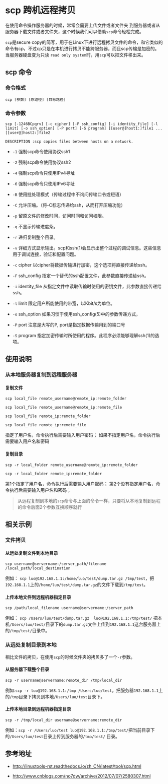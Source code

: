 # scp 跨机远程拷贝

在使用命令操作服务器的时候，常常会需要上传文件或者文件夹
到服务器或者从服务器下载文件或者文件夹，这个时候我们可以借助`scp`命令轻松完成。

`scp`是secure copy的简写，用于在Linux下进行远程拷贝文件的命令，和它类似的命令有cp，不过cp只是在本机进行拷贝不能跨服务器，而且scp传输是加密的。当服务器硬盘变为只读 `read only system`时，用`scp`可以把文件移出来。

## scp 命令

### 命令格式

```
scp [参数] [原路径] [目标路径]
```

### 命令参数

```
scp [-1246BCpqrv] [-c cipher] [-F ssh_config] [-i identity_file] [-l limit] [-o ssh_option] [-P port] [-S program] [[user@]host1:]file1 ... [[user@]host2:]file2

DESCRIPTION :scp copies files between hosts on a network.  
```

* `-1` 强制scp命令使用协议ssh1

* `-2` 强制scp命令使用协议ssh2

* `-4` 强制scp命令只使用IPv4寻址

* `-6` 强制scp命令只使用IPv6寻址

* `-B` 使用批处理模式（传输过程中不询问传输口令或短语）

* `-C` 允许压缩。（将-C标志传递给ssh，从而打开压缩功能）

* `-p` 留原文件的修改时间，访问时间和访问权限。

* `-q` 不显示传输进度条。

* `-r` 递归复制整个目录。

* `-v` 详细方式显示输出。scp和ssh(1)会显示出整个过程的调试信息。这些信息用于调试连接，验证和配置问题。

* `-c` cipher 以cipher将数据传输进行加密，这个选项将直接传递给ssh。

* `-F` ssh_config 指定一个替代的ssh配置文件，此参数直接传递给ssh。

* `-i` identity_file 从指定文件中读取传输时使用的密钥文件，此参数直接传递给ssh。

* `-l` limit 限定用户所能使用的带宽，以Kbit/s为单位。

* `-o` ssh_option 如果习惯于使用ssh_config(5)中的参数传递方式，

* `-P` port 注意是大写的P, port是指定数据传输用到的端口号

* `-S` program 指定加密传输时所使用的程序。此程序必须能够理解ssh(1)的选项。


## 使用说明


### 从本地服务器复制到远程服务器


#### 复制文件
```
scp local_file remote_username@remote_ip:remote_folder

scp local_file remote_username@remote_ip:remote_file

scp local_file remote_ip:remote_folder

scp local_file remote_ip:remote_file
```

指定了用户名，命令执行后需要输入用户密码；
如果不指定用户名，命令执行后需要输入用户名和密码

#### 复制目录

```
scp -r local_folder remote_username@remote_ip:remote_folder

scp -r local_folder remote_ip:remote_folder
```

第1个指定了用户名，命令执行后需要输入用户密码； 
第2个没有指定用户名，命令执行后需要输入用户名和密码；

> 从远程复制到本地的`scp`命令与上面的命令一样，只要将从本地复制到远程的命令后面2个参数互换顺序就行


## 相关示例

### 文件拷贝

#### 从远处复制文件到本地目录


```
scp username@servername:/server_path/filename /local_path/local_destination
```

例如： `scp luo@192.168.1.1:/home/luo/test/dump.tar.gz /tmp/test`，把`192.168.1.1`上的`/home/luo/test/dump.tar.gz`的文件下载到`/tmp/test`。


#### 上传本地文件到远程机器指定目录


```
scp /path/local_filename username@servername:/server_path
```

例如： `scp /Users/luo/test/dump.tar.gz  luo@192.168.1.1:/tmp/test/` 把本机`/Users/luo/test/`目录下的`dump.tar.gz`文件上传到`192.168.1.1`这台服务器上的`/tmp/test/`目录中。


### 从远处复制目录到本地


相比文件的拷贝，在使用`scp`的时候文件夹的拷贝多了一个`-r`参数。

#### 从服务器下载整个目录

```
scp -r username@servername:remote_dir /tmp/local_dir
```

例如:`scp -r luo@192.168.1.1:/tmp /Users/luo/test`，把服务器`192.168.1.1`上的`/tmp`目录下拷贝到本地`/Users/luo/test`目录下。


#### 上传本地目录到远程机器指定目录

```
scp -r /tmp/local_dir username@servername:remote_dir
```

例如：`scp -r /Users/luo/test luo@192.168.1.1:/tmp/test/`把当前目录下的`/Users/luo/test`目录上传到服务器的`/tmp/test/` 目录。



## 参考地址

- http://linuxtools-rst.readthedocs.io/zh_CN/latest/tool/scp.html

- http://www.cnblogs.com/no7dw/archive/2012/07/07/2580307.html




